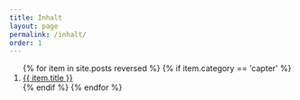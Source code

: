 ```yaml
---
title: Inhalt
layout: page
permalink: /inhalt/
order: 1
---
```

<ol>
	{% for item in site.posts reversed %}
           {% if item.category == 'capter' %}
	      <li><a href="{{ item.url }}">{{ item.title }}</a></li>
           {% endif %}
	{% endfor %}
</ol>